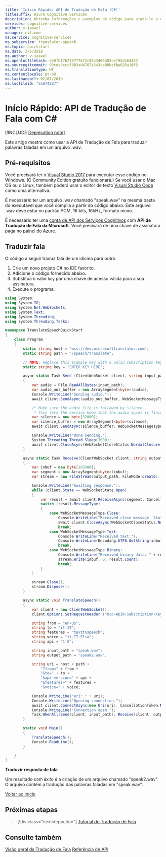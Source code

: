 ```yaml
---
title: 'Início Rápido: API de Tradução de Fala (C#)'
titlesuffix: Azure Cognitive Services
description: Obtenha informações e exemplos de código para ajudá-lo a começar a usar rapidamente a API de Tradução de Fala.
services: cognitive-services
author: v-jaswel
manager: nitinme
ms.service: cognitive-services
ms.subservice: translator-speech
ms.topic: quickstart
ms.date: 3/5/2018
ms.author: v-jaswel
ms.openlocfilehash: de0fbf7b273777672c95a3466405cef95da64353
ms.sourcegitcommit: 90cec6cccf303ad4767a343ce00befba020a10f6
ms.translationtype: HT
ms.contentlocale: pt-BR
ms.lasthandoff: 02/07/2019
ms.locfileid: "55874287"
---
```

# <a name="quickstart-translator-speech-api-with-c"></a>Início Rápido: API de Tradução de Fala com C# 
<a name="HOLTop"></a>

[!INCLUDE [Deprecation note](../../../../includes/cognitive-services-translator-speech-deprecation-note.md)]

Este artigo mostra como usar a API de Tradução de Fala para traduzir palavras faladas em um arquivo .wav.

## <a name="prerequisites"></a>Pré-requisitos

Você precisará ter o [Visual Studio 2017](https://www.visualstudio.com/downloads/) para executar esse código no Windows. (O Community Edition gratuito funcionará.) Se você usar o Mac OS ou o Linux, também poderá usar o editor de texto [Visual Studio Code](https://code.visualstudio.com/Download) como uma alternativa.

É necessário ter um arquivo .wav chamado "speak.wav" na mesma pasta do executável que você compila a partir do código abaixo. Este arquivo .wav deve estar no padrão PCM, 16 bits, 16kHz, formato mono.

É necessário ter uma [conta de API dos Serviços Cognitivos](https://docs.microsoft.com/azure/cognitive-services/cognitive-services-apis-create-account) com **API de Tradução de Fala da Microsoft**. Você precisará de uma chave de assinatura paga no [painel do Azure](https://portal.azure.com/#create/Microsoft.CognitiveServices).

## <a name="translate-speech"></a>Traduzir fala

O código a seguir traduz fala de um idioma para outro.

1. Crie um novo projeto C# no IDE favorito.
2. Adicione o código fornecido abaixo.
3. Substitua o valor `key` por uma chave de acesso válida para a sua assinatura.
4. Execute o programa.

```csharp
using System;
using System.IO;
using System.Net.WebSockets;
using System.Text;
using System.Threading;
using System.Threading.Tasks;

namespace TranslateSpeechQuickStart
{
    class Program
    {
        static string host = "wss://dev.microsofttranslator.com";
        static string path = "/speech/translate";

        // NOTE: Replace this example key with a valid subscription key.
        static string key = "ENTER KEY HERE";

        async static Task Send (ClientWebSocket client, string input_path)
        {
            var audio = File.ReadAllBytes(input_path);
            var audio_out_buffer = new ArraySegment<byte>(audio);
            Console.WriteLine("Sending audio.");
            await client.SendAsync(audio_out_buffer, WebSocketMessageType.Binary, true, CancellationToken.None);

            /* Make sure the audio file is followed by silence.
             * This lets the service know that the audio input is finished. */
            var silence = new byte[32000];
            var silence_buffer = new ArraySegment<byte>(silence);
            await client.SendAsync(silence_buffer, WebSocketMessageType.Binary, true, CancellationToken.None);

            Console.WriteLine("Done sending.");
            System.Threading.Thread.Sleep(3000);
            await client.CloseAsync(WebSocketCloseStatus.NormalClosure, "", CancellationToken.None);
        }

        async static Task Receive(ClientWebSocket client, string output_path)
        {
            var inbuf = new byte[102400];
            var segment = new ArraySegment<byte>(inbuf);
            var stream = new FileStream(output_path, FileMode.Create);

            Console.WriteLine("Awaiting response.");
            while (client.State == WebSocketState.Open)
            {
                var result = await client.ReceiveAsync(segment, CancellationToken.None);
                switch (result.MessageType)
                {
                    case WebSocketMessageType.Close:
                        Console.WriteLine("Received close message. Status: " + result.CloseStatus + ". Description: " + result.CloseStatusDescription);
                        await client.CloseAsync(WebSocketCloseStatus.NormalClosure, string.Empty, CancellationToken.None);
                        break;
                    case WebSocketMessageType.Text:
                        Console.WriteLine("Received text.");
                        Console.WriteLine(Encoding.UTF8.GetString(inbuf).TrimEnd('\0'));
                        break;
                    case WebSocketMessageType.Binary:
                        Console.WriteLine("Received binary data: " + result.Count + " bytes.");
                        stream.Write(inbuf, 0, result.Count);
                        break;
                }
            }

            stream.Close();
            stream.Dispose();
        }

        async static void TranslateSpeech()
        {
            var client = new ClientWebSocket();
            client.Options.SetRequestHeader ("Ocp-Apim-Subscription-Key", key);

            string from = "en-US";
            string to = "it-IT";
            string features = "texttospeech";
            string voice = "it-IT-Elsa";
            string api = "1.0";

            string input_path = "speak.wav";
            string output_path = "speak2.wav";

            string uri = host + path +
                "?from=" + from +
                "&to=" + to +
                "&api-version=" + api +
                "&features=" + features +
                "&voice=" + voice;

            Console.WriteLine("uri: " + uri);
            Console.WriteLine("Opening connection.");
            await client.ConnectAsync(new Uri(uri), CancellationToken.None);
            Console.WriteLine("Connection open.");
            Task.WhenAll(Send(client, input_path), Receive(client, output_path)).Wait();
        }

        static void Main()
        {
            TranslateSpeech();
            Console.ReadLine();
        }

    }
}
```

**Traduzir resposta de fala**

Um resultado com êxito é a criação de um arquivo chamado "speak2.wav". O arquivo contém a tradução das palavras faladas em "speak.wav".

[Voltar ao início](#HOLTop)

## <a name="next-steps"></a>Próximas etapas

> [!div class="nextstepaction"]
> [Tutorial de Tradução de Fala](../tutorial-translator-speech-csharp.md)

## <a name="see-also"></a>Consulte também 

[Visão geral da Tradução de Fala](../overview.md)
[Referência de API](https://docs.microsoft.com/azure/cognitive-services/translator-speech/reference)
